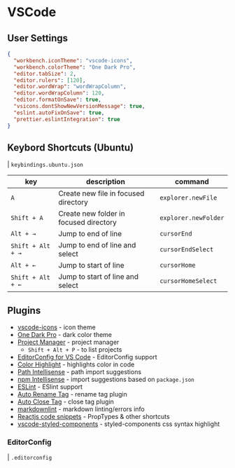 # VSCode

## User Settings

```json
{
  "workbench.iconTheme": "vscode-icons",
  "workbench.colorTheme": "One Dark Pro",
  "editor.tabSize": 2,
  "editor.rulers": [120],
  "editor.wordWrap": "wordWrapColumn",
  "editor.wordWrapColumn": 120,
  "editor.formatOnSave": true,
  "vsicons.dontShowNewVersionMessage": true,
  "eslint.autoFixOnSave": true,
  "prettier.eslintIntegration": true
}
```

## Keybord Shortcuts (Ubuntu)

| `keybindings.ubuntu.json`

| key | description | command |
|-----|-------------|---------|
| `A` | Create new file in focused directory | `explorer.newFile` |
| `Shift + A` | Create new folder in focused directory | `explorer.newFolder` |
| `Alt + →` | Jump to end of line | `cursorEnd` |
| `Shift + Alt + →` | Jump to end of line and select | `cursorEndSelect` |
| `Alt + ←` | Jump to start of line | `cursorHome` |
| `Shift + Alt + ←` | Jump to start of line and select | `cursorHomeSelect` |

## Plugins

- [vscode-icons](https://marketplace.visualstudio.com/items?itemName=robertohuertasm.vscode-icons) - icon theme
- [One Dark Pro](https://marketplace.visualstudio.com/items?itemName=zhuangtongfa.Material-theme) - dark color theme
- [Project Manager](https://marketplace.visualstudio.com/items?itemName=alefragnani.project-manager) - project manager
  - `Shift + Alt + P` - to list projects
- [EditorConfig for VS Code](https://marketplace.visualstudio.com/items?itemName=EditorConfig.EditorConfig) - EditorConfig support
- [Color Highlight](https://marketplace.visualstudio.com/items?itemName=naumovs.color-highlight) - highlights color in code
- [Path Intellisense](https://marketplace.visualstudio.com/items?itemName=christian-kohler.path-intellisense) - path import suggestions
- [npm Intellisense](https://marketplace.visualstudio.com/items?itemName=christian-kohler.npm-intellisense) - import suggestions based on `package.json`
- [ESLint](https://marketplace.visualstudio.com/items?itemName=dbaeumer.vscode-eslint) - ESlint support
- [Auto Rename Tag](https://marketplace.visualstudio.com/items?itemName=formulahendry.auto-rename-tag) - rename tag plugin
- [Auto Close Tag](https://marketplace.visualstudio.com/items?itemName=formulahendry.auto-close-tag) - close tag plugin
- [markdownlint](https://marketplace.visualstudio.com/items?itemName=DavidAnson.vscode-markdownlint) - markdown linting/errors info
- [Reactjs code snippets](https://marketplace.visualstudio.com/items?itemName=xabikos.ReactSnippets) - PropTypes & other shortcuts
- [vscode-styled-components](https://marketplace.visualstudio.com/items?itemName=jpoissonnier.vscode-styled-components) - styled-components css syntax highlight

### EditorConfig

| `.editorconfig`
